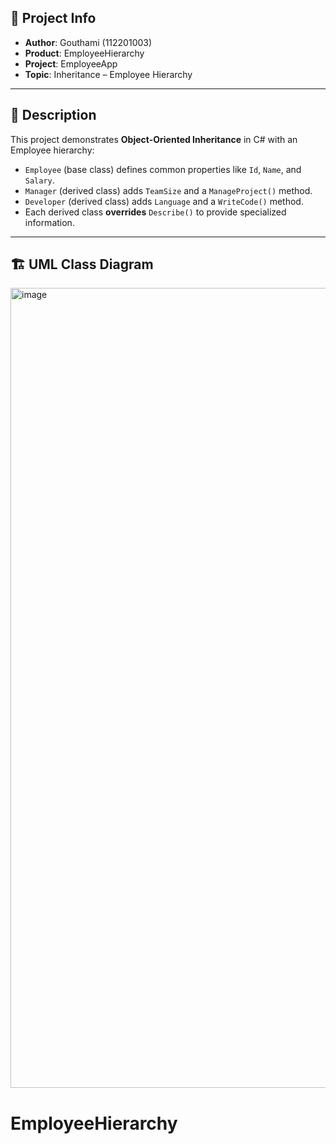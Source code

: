 

## 📌 Project Info
- **Author**: Gouthami (112201003)  
- **Product**: EmployeeHierarchy  
- **Project**: EmployeeApp  
- **Topic**: Inheritance – Employee Hierarchy  

---

## 📖 Description
This project demonstrates **Object-Oriented Inheritance** in C# with an Employee hierarchy:  

- `Employee` (base class) defines common properties like `Id`, `Name`, and `Salary`.  
- `Manager` (derived class) adds `TeamSize` and a `ManageProject()` method.  
- `Developer` (derived class) adds `Language` and a `WriteCode()` method.  
- Each derived class **overrides** `Describe()` to provide specialized information.  

---

## 🏗 UML Class Diagram
<img width="960" height="1280" alt="image" src="https://github.com/user-attachments/assets/8375e9b3-2f16-4e3e-a2d7-2e7ace055db4" />

# EmployeeHierarchy
